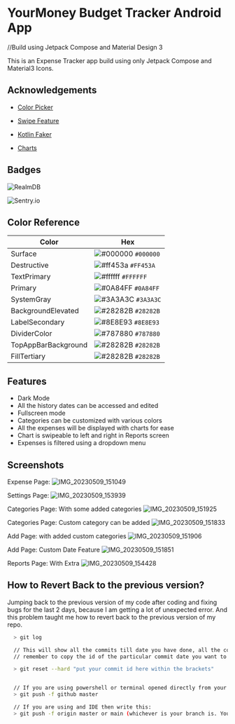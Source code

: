
# YourMoney Budget Tracker Android App
//Build using Jetpack Compose and Material Design 3

This is an Expense Tracker app build using only Jetpack Compose and Material3 Icons.


## Acknowledgements

- [Color Picker](https://github.com/skydoves/colorpicker-compose)

- [Swipe Feature](https://github.com/saket/swipe)

- [Kotlin Faker](https://github.com/serpro69/kotlin-faker)

- [Charts](https://github.com/tehras/charts)



## Badges

![RealmDB](https://img.shields.io/badge/realmdb-Realm%20DB-%2359569E)

![Sentry.io](https://img.shields.io/badge/Sentry-Sentry.io-%233A3A3C)



## Color Reference

| Color             | Hex                                                                |
| ----------------- | ------------------------------------------------------------------ |
| Surface | ![#000000](https://placehold.co/15x15/000000/000000.png) `#000000` |
| Destructive | ![#ff453a](https://placehold.co/15x15/ff453a/ff453a.png) `#FF453A` |
| TextPrimary | ![#ffffff](https://placehold.co/15x15/ffffff/ffffff.png) `#FFFFFF` |
| Primary | ![#0A84FF](https://placehold.co/15x15/0A84FF/0A84FF.png) `#0A84FF` |
| SystemGray | ![#3A3A3C](https://placehold.co/15x15/3A3A3C/3A3A3C.png) `#3A3A3C` |
| BackgroundElevated | ![#28282B](https://placehold.co/15x15/28282B/28282B.png) `#28282B` |
| LabelSecondary | ![#8E8E93](https://placehold.co/15x15/8E8E93/8E8E93.png) `#8E8E93` |
| DividerColor | ![#787880](https://placehold.co/15x15/787880/787880.png) `#787880` |
| TopAppBarBackground | ![#28282B](https://placehold.co/15x15/28282B/28282B.png) `#28282B` |
| FillTertiary | ![#28282B](https://placehold.co/15x15/28282B/28282B.png) `#28282B` |

## Features

- Dark Mode
- All the history dates can be accessed and edited
- Fullscreen mode
- Categories can be customized with various colors
- All the expenses will be displayed with charts for ease
- Chart is swipeable to left and right in Reports screen
- Expenses is filtered using a dropdown menu

## Screenshots

Expense Page:
![IMG_20230509_151049](https://github.com/satyamlal/YourMoney/assets/26645754/7254239b-03f7-451b-a946-cf5a6a532913=250x250)

Settings Page:
![IMG_20230509_153939](https://github.com/satyamlal/YourMoney/assets/26645754/dd8fa487-f488-471f-aab6-a1c6a6667ab3=250x250)

Categories Page: With some added categories
![IMG_20230509_151925](https://github.com/satyamlal/YourMoney/assets/26645754/68265d59-e0f8-4842-8b6c-62ff64b8f64f=250x250)

Categories Page: Custom category can be added
![IMG_20230509_151833](https://github.com/satyamlal/YourMoney/assets/26645754/60d9d117-df94-4ba0-a155-ed2e42320edd=250x250)

Add Page: with added custom categories
![IMG_20230509_151906](https://github.com/satyamlal/YourMoney/assets/26645754/970ae94b-6fd5-4ba4-ad23-a60341ab2a7a=250x250)

Add Page: Custom Date Feature
![IMG_20230509_151851](https://github.com/satyamlal/YourMoney/assets/26645754/0de6acab-d4df-4fdd-b5bc-ffab4f421c05=250x250)

Reports Page: With Extra
![IMG_20230509_154428](https://github.com/satyamlal/YourMoney/assets/26645754/cb316b90-fed1-4c26-834f-84f8e4c37a9b=250x250)


## How to Revert Back to the previous version?

Jumping back to the previous version of my code after coding and fixing bugs for the last 2 days, because I am getting a lot of unexpected error.
And this problem taught me how to revert back to the previous version of my repo.

```bash
  > git log

  // This will show all the commits till date you have done, all the commit will be shown with their ids and date.
  // remember to copy the id of the particular commit date you want to revert back your code to.

  > git reset --hard "put your commit id here within the brackets"


  // If you are using powershell or terminal opened directly from your project folder then type this:
  > git push -f github master

  // If you are using and IDE then write this:
  > git push -f origin master or main (whichever is your branch is. You can check that in the end of your settings section of your repository)
```

